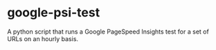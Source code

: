 # google-psi-test
A python script that runs a Google PageSpeed Insights test for a set of URLs on an hourly basis.
